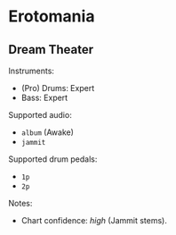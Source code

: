 # Erotomania

## Dream Theater

Instruments:

  * (Pro) Drums: Expert
  * Bass: Expert

Supported audio:

  * `album` (Awake)
  * `jammit`

Supported drum pedals:

  * `1p`
  * `2p`

Notes:

  * Chart confidence: *high* (Jammit stems).
